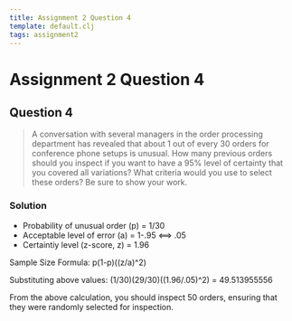 ```yaml
---
title: Assignment 2 Question 4
template: default.clj
tags: assignment2
---
```


# Assignment 2 Question 4

## Question 4

>A conversation with several managers in the order processing department has revealed that
>about 1 out of every 30 orders for conference phone setups is unusual. How many previous
>orders should you inspect if you want to have a 95% level of certainty that you covered
>all variations? What criteria would you use to select these orders? Be sure to show your
>work.

### Solution

* Probability of unusual order (p) = 1/30
* Acceptable level of error (a) = 1-.95 <==> .05
* Certaintiy level (z-score, z) = 1.96

Sample Size Formula: p(1-p)((z/a)^2)

Substituting above values: (1/30)(29/30)((1.96/.05)^2) = 49.513955556

From the above calculation, you should inspect 50 orders, ensuring that they were
randomly selected for inspection.
